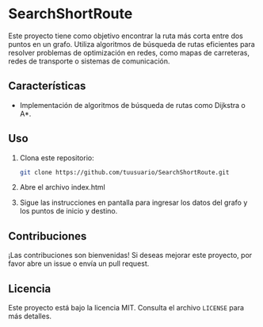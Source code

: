 # SearchShortRoute

Este proyecto tiene como objetivo encontrar la ruta más corta entre dos puntos en un grafo. Utiliza algoritmos de búsqueda de rutas eficientes para resolver problemas de optimización en redes, como mapas de carreteras, redes de transporte o sistemas de comunicación.

## Características

- Implementación de algoritmos de búsqueda de rutas como Dijkstra o A*.

## Uso

1. Clona este repositorio:
    ```bash
    git clone https://github.com/tuusuario/SearchShortRoute.git
    ```
2. Abre el archivo index.html

3. Sigue las instrucciones en pantalla para ingresar los datos del grafo y los puntos de inicio y destino.

## Contribuciones

¡Las contribuciones son bienvenidas! Si deseas mejorar este proyecto, por favor abre un issue o envía un pull request.

## Licencia

Este proyecto está bajo la licencia MIT. Consulta el archivo `LICENSE` para más detalles.